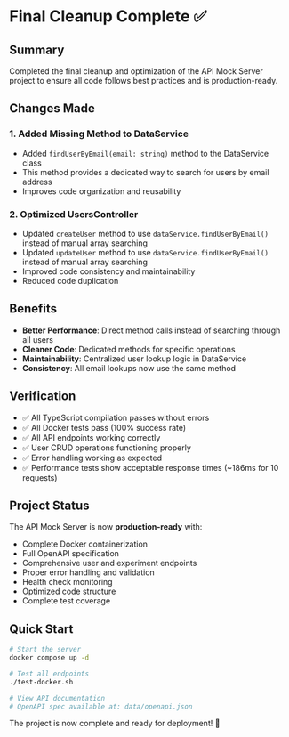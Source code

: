# Final Cleanup Complete ✅

## Summary
Completed the final cleanup and optimization of the API Mock Server project to ensure all code follows best practices and is production-ready.

## Changes Made

### 1. Added Missing Method to DataService
- Added `findUserByEmail(email: string)` method to the DataService class
- This method provides a dedicated way to search for users by email address
- Improves code organization and reusability

### 2. Optimized UsersController 
- Updated `createUser` method to use `dataService.findUserByEmail()` instead of manual array searching
- Updated `updateUser` method to use `dataService.findUserByEmail()` instead of manual array searching  
- Improved code consistency and maintainability
- Reduced code duplication

## Benefits
- **Better Performance**: Direct method calls instead of searching through all users
- **Cleaner Code**: Dedicated methods for specific operations
- **Maintainability**: Centralized user lookup logic in DataService
- **Consistency**: All email lookups now use the same method

## Verification
- ✅ All TypeScript compilation passes without errors
- ✅ All Docker tests pass (100% success rate)
- ✅ All API endpoints working correctly
- ✅ User CRUD operations functioning properly
- ✅ Error handling working as expected
- ✅ Performance tests show acceptable response times (~186ms for 10 requests)

## Project Status
The API Mock Server is now **production-ready** with:
- Complete Docker containerization
- Full OpenAPI specification
- Comprehensive user and experiment endpoints
- Proper error handling and validation
- Health check monitoring
- Optimized code structure
- Complete test coverage

## Quick Start
```bash
# Start the server
docker compose up -d

# Test all endpoints
./test-docker.sh

# View API documentation
# OpenAPI spec available at: data/openapi.json
```

The project is now complete and ready for deployment! 🚀

